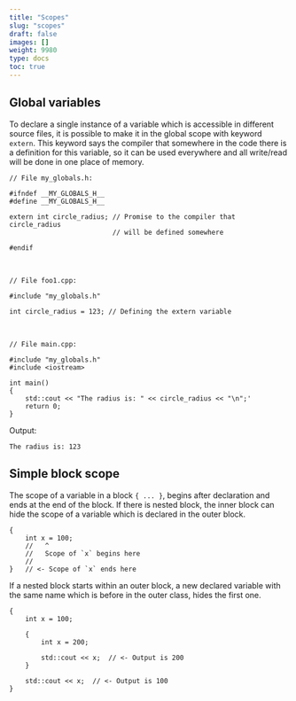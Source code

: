 ```yaml
---
title: "Scopes"
slug: "scopes"
draft: false
images: []
weight: 9980
type: docs
toc: true
---
```


## Global variables
To declare a single instance of a variable which is accessible in different source files, it is possible to make it in the global scope with keyword `extern`. This keyword says the compiler that somewhere in the code there is a definition for this variable, so it can be used everywhere and all write/read will be done in one place of memory.

    // File my_globals.h:
    
    #ifndef __MY_GLOBALS_H__
    #define __MY_GLOBALS_H__
    
    extern int circle_radius; // Promise to the compiler that circle_radius 
                              // will be defined somewhere
    
    #endif
    
&nbsp;

    // File foo1.cpp:
    
    #include "my_globals.h"
    
    int circle_radius = 123; // Defining the extern variable
    
&nbsp;

    // File main.cpp:
    
    #include "my_globals.h"
    #include <iostream>
    
    int main()
    {
        std::cout << "The radius is: " << circle_radius << "\n";'
        return 0;
    }
Output:

    The radius is: 123
    




## Simple block scope
The scope of a variable in a block `{ ... }`, begins after declaration and ends at the end of the block. If there is nested block, the inner block can hide the scope of a variable which is declared in the outer block.

    {
        int x = 100;
        //   ^
        //   Scope of `x` begins here
        //
    }   // <- Scope of `x` ends here

If a nested block starts within an outer block, a new declared variable with the same name which is before in the outer class, hides the first one.

    {
        int x = 100;
    
        {
            int x = 200;
    
            std::cout << x;  // <- Output is 200
        }
    
        std::cout << x;  // <- Output is 100
    }

